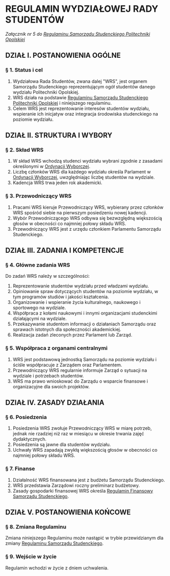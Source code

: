 ﻿# REGULAMIN WYDZIAŁOWEJ RADY STUDENTÓW

*Załącznik nr 5 do [Regulaminu Samorządu Studenckiego Politechniki Opolskiej](01-regulamin-sspo.md)*

## DZIAŁ I. POSTANOWIENIA OGÓLNE

### § 1. Status i cel
1. Wydziałowa Rada Studentów, zwana dalej "WRS", jest organem Samorządu Studenckiego reprezentującym ogół studentów danego wydziału Politechniki Opolskiej.
2. WRS działa na podstawie [Regulaminu Samorządu Studenckiego Politechniki Opolskiej](01-regulamin-sspo.md) i niniejszego regulaminu.
3. Celem WRS jest reprezentowanie interesów studentów wydziału, wspieranie ich inicjatyw oraz integracja środowiska studenckiego na poziomie wydziału.

## DZIAŁ II. STRUKTURA I WYBORY

### § 2. Skład WRS
1. W skład WRS wchodzą studenci wydziału wybrani zgodnie z zasadami określonymi w [Ordynacji Wyborczej](02-ordynacja-wyborcza.md).
2. Liczbę członków WRS dla każdego wydziału określa Parlament w [Ordynacji Wyborczej](02-ordynacja-wyborcza.md), uwzględniając liczbę studentów na wydziale.
3. Kadencja WRS trwa jeden rok akademicki.

### § 3. Przewodniczący WRS
1. Pracami WRS kieruje Przewodniczący WRS, wybierany przez członków WRS spośród siebie na pierwszym posiedzeniu nowej kadencji.
2. Wybór Przewodniczącego WRS odbywa się bezwzględną większością głosów w obecności co najmniej połowy składu WRS.
3. Przewodniczący WRS jest z urzędu członkiem Parlamentu Samorządu Studenckiego.

## DZIAŁ III. ZADANIA I KOMPETENCJE

### § 4. Główne zadania WRS
Do zadań WRS należy w szczególności:
1. Reprezentowanie studentów wydziału przed władzami wydziału.
2. Opiniowanie spraw dotyczących studentów na poziomie wydziału, w tym programów studiów i jakości kształcenia.
3. Organizowanie i wspieranie życia kulturalnego, naukowego i sportowego na wydziale.
4. Współpraca z kołami naukowymi i innymi organizacjami studenckimi działającymi na wydziale.
5. Przekazywanie studentom informacji o działaniach Samorządu oraz sprawach istotnych dla społeczności akademickiej.
6. Realizacja zadań zleconych przez Parlament lub Zarząd.

### § 5. Współpraca z organami centralnymi
1. WRS jest podstawową jednostką Samorządu na poziomie wydziału i ściśle współpracuje z Zarządem oraz Parlamentem.
2. Przewodniczący WRS regularnie informuje Zarząd o sytuacji na wydziale i potrzebach studentów.
3. WRS ma prawo wnioskować do Zarządu o wsparcie finansowe i organizacyjne dla swoich projektów.

## DZIAŁ IV. ZASADY DZIAŁANIA

### § 6. Posiedzenia
1. Posiedzenia WRS zwołuje Przewodniczący WRS w miarę potrzeb, jednak nie rzadziej niż raz w miesiącu w okresie trwania zajęć dydaktycznych.
2. Posiedzenia są jawne dla studentów wydziału.
3. Uchwały WRS zapadają zwykłą większością głosów w obecności co najmniej połowy składu WRS.

### § 7. Finanse
1. Działalność WRS finansowana jest z budżetu Samorządu Studenckiego.
2. WRS przedstawia Zarządowi roczny preliminarz budżetowy.
3. Zasady gospodarki finansowej WRS określa [Regulamin Finansowy Samorządu Studenckiego](04-regulamin-finansowy.md).

## DZIAŁ V. POSTANOWIENIA KOŃCOWE

### § 8. Zmiana Regulaminu
Zmiana niniejszego Regulaminu może nastąpić w trybie przewidzianym dla zmiany [Regulaminu Samorządu Studenckiego](01-regulamin-sspo.md).

### § 9. Wejście w życie
Regulamin wchodzi w życie z dniem uchwalenia.



